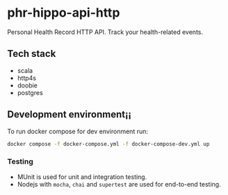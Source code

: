 # phr-hippo-api-http
Personal Health Record HTTP API. Track your health-related events.

## Tech stack
* scala
* http4s
* doobie
* postgres

## Development environment¡¡

To run docker compose for dev environment run:

```bash
docker compose -f docker-compose.yml -f docker-compose-dev.yml up
```

### Testing
* MUnit is used for unit and integration testing.
* Nodejs with `mocha`, `chai` and `supertest` are used for end-to-end testing.
